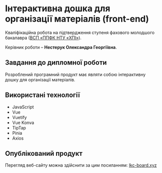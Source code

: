 # Інтерактивна дошка для організації матеріалів (front-end)  

Кваліфікаційна робота на підтвердження ступеня фахового молодшого бакалавра ([ВСП «ППФК НТУ «ХПІ»](http://polytechnic.poltava.ua)). 

Керівник роботи – **Нестерук Олександра Георгіївна**.

## Завдання до дипломної роботи

Розроблений програмний продукт має являти собою інтерактивну дошку для організації матеріалів.

## Використані технології

* JavaScript
* Vue
* Vuetify
* Vue Konva
* TipTap
* Pinia
* Axios

## Опублікований продукт
Перегляд веб-сайту можна здійснити за цим посиланням: [lkc-board.xyz](https://lkc-board.xyz/)

